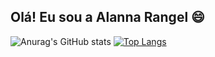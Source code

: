 ## Olá! Eu sou a Alanna Rangel 😄

![Anurag's GitHub stats](https://github-readme-stats.vercel.app/api?username=alannarangel&show_icons=true&theme=radical)
[![Top Langs](https://github-readme-stats.vercel.app/api/top-langs/?username=alannarangel&layout=compact)](https://github.com/alannarangel/github-readme-stats)
